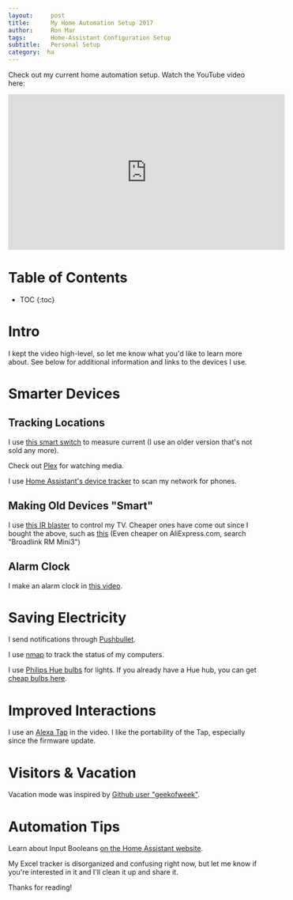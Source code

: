 ```yaml
---
layout:     post
title:      My Home Automation Setup 2017
author:     Ron Mar
tags: 		Home-Assistant Configuration Setup
subtitle:  	Personal Setup
category:  ha
---
```

<!-- Start Writing Below in Markdown -->

Check out my current home automation setup. Watch the YouTube video here:

<div align="center">
<iframe width="560" height="315"
src="https://www.youtube.com/embed/JZrYzSamEps" frameborder="0" allowfullscreen>
</iframe>
</div>

<h1 id="TOC">Table of Contents</h1>

* TOC
{:toc}

# Intro

I kept the video high-level, so let me know what you'd like to learn more about. See below for additional information and links to the devices I use.

# Smarter Devices

## Tracking Locations

I use [this smart switch](http://amzn.to/2oruAY3) to measure current (I use an older version that's not sold any more).

Check out [Plex](https://www.plex.tv/) for watching media.

I use [Home Assistant's device tracker](https://home-assistant.io/components/device_tracker/) to scan my network for phones. 

## Making Old Devices "Smart"

I use [this IR blaster](http://amzn.to/2oOYPnJ) to control my TV. Cheaper ones have come out since I bought the above, such as [this](http://amzn.to/2nuZfyx ) (Even cheaper on AliExpress.com, search "Broadlink RM Mini3")

## Alarm Clock

I make an alarm clock in [this video](https://www.youtube.com/watch?v=qJ8ZoJuuZVA).

# Saving Electricity

I send notifications through [Pushbullet](https://home-assistant.io/components/notify.pushbullet/).

I use [nmap](https://home-assistant.io/components/device_tracker.nmap_tracker/) to track the status of my computers.

I use [Philips Hue bulbs](http://amzn.to/2ornwdA) for lights. If you already have a Hue hub, you can get [cheap bulbs here](http://www.homedepot.com/p/Philips-60W-Equivalent-Soft-White-A19-Hue-Connected-Home-LED-Light-Bulb-455295/206633282).

# Improved Interactions

I use an [Alexa Tap](http://amzn.to/2nyxmGI) in the video. I like the portability of the Tap, especially since the firmware update.

# Visitors & Vacation

Vacation mode was inspired by [Github user "geekofweek"](https://github.com/geekofweek/homeassistant).

# Automation Tips

Learn about Input Booleans [on the Home Assistant website](https://home-assistant.io/components/input_boolean/).

My Excel tracker is disorganized and confusing right now, but let me know if you're interested in it and I'll clean it up and share it.

Thanks for reading!